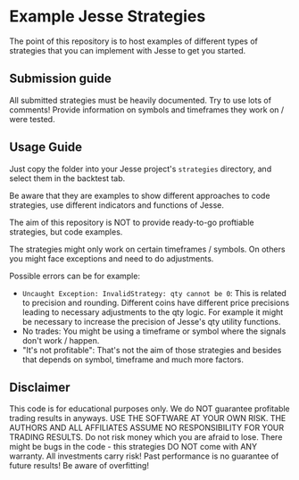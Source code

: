 # Example Jesse Strategies

The point of this repository is to host examples of different types of strategies that you can implement with Jesse to get you started. 

## Submission guide

All submitted strategies must be heavily documented. Try to use lots of comments! 
Provide information on symbols and timeframes they work on / were tested.


## Usage Guide
Just copy the folder into your Jesse project's `strategies` directory, and select them in the backtest tab.

Be aware that they are examples to show different approaches to code strategies, use different indicators and functions of Jesse.

The aim of this repository is NOT to provide ready-to-go proftiable strategies, but code examples.

The strategies might only work on certain timeframes / symbols. On others you might face exceptions and need to do adjustments.

Possible errors can be for example: 
- `Uncaught Exception: InvalidStrategy: qty cannot be 0`: This is related to precision and rounding. Different coins have different price precisions leading to necessary adjustments to the qty logic. For example it might be necessary to increase the precision of Jesse's qty utility functions. 
- No trades: You might be using a timeframe or symbol where the signals don't work / happen.
- "It's not profitable": That's not the aim of those strategies and besides that depends on symbol, timeframe and much more factors. 


## Disclaimer

This code is for educational purposes only. We do NOT guarantee profitable trading results in anyways. USE THE SOFTWARE AT YOUR OWN RISK. THE AUTHORS AND ALL AFFILIATES ASSUME NO RESPONSIBILITY FOR YOUR TRADING RESULTS. Do not risk money which you are afraid to lose. There might be bugs in the code - this strategies DO NOT come with ANY warranty. All investments carry risk! Past performance is no guarantee of future results! Be aware of overfitting! 
